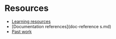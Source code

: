 # Resources

- [Learning resources](learning-resources.md)
- [Documentation references](doc-reference s.md)
- [Past work](past-work.md)
